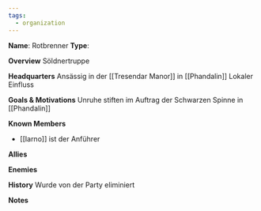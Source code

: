 ```yaml
---
tags:
  - organization
---
```


**Name**: Rotbrenner
**Type**:

**Overview**
Söldnertruppe

**Headquarters**
Ansässig in der [[Tresendar Manor]] in [[Phandalin]]
Lokaler Einfluss

**Goals & Motivations**
Unruhe stiften im Auftrag der Schwarzen Spinne in [[Phandalin]]

**Known Members**
- [[Iarno]] ist der Anführer

**Allies**

**Enemies**

**History**
Wurde von der Party eliminiert

**Notes**
